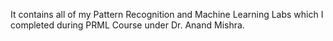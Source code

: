It contains all of my Pattern Recognition and Machine Learning Labs which I completed during PRML Course under Dr. Anand Mishra.
